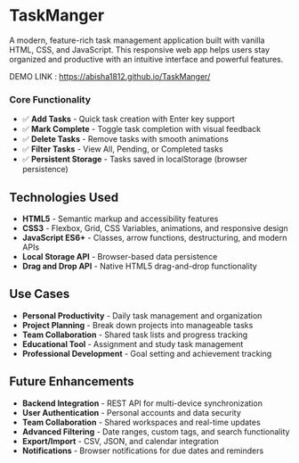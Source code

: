 # TaskManger

A modern, feature-rich task management application built with vanilla HTML, CSS, and JavaScript. This responsive web app helps users stay organized and productive with an intuitive interface and powerful features.


DEMO LINK : https://abisha1812.github.io/TaskManger/


### Core Functionality
- ✅ **Add Tasks** - Quick task creation with Enter key support
- ✅ **Mark Complete** - Toggle task completion with visual feedback
- ✅ **Delete Tasks** - Remove tasks with smooth animations
- ✅ **Filter Tasks** - View All, Pending, or Completed tasks
- ✅ **Persistent Storage** - Tasks saved in localStorage (browser persistence)

## Technologies Used

- **HTML5** - Semantic markup and accessibility features
- **CSS3** - Flexbox, Grid, CSS Variables, animations, and responsive design
- **JavaScript ES6+** - Classes, arrow functions, destructuring, and modern APIs
- **Local Storage API** - Browser-based data persistence
- **Drag and Drop API** - Native HTML5 drag-and-drop functionality

## Use Cases

- **Personal Productivity** - Daily task management and organization
- **Project Planning** - Break down projects into manageable tasks
- **Team Collaboration** - Shared task lists and progress tracking
- **Educational Tool** - Assignment and study task management
- **Professional Development** - Goal setting and achievement tracking


## Future Enhancements

- **Backend Integration** - REST API for multi-device synchronization
- **User Authentication** - Personal accounts and data security
- **Team Collaboration** - Shared workspaces and real-time updates
- **Advanced Filtering** - Date ranges, custom tags, and search functionality
- **Export/Import** - CSV, JSON, and calendar integration
- **Notifications** - Browser notifications for due dates and reminders
